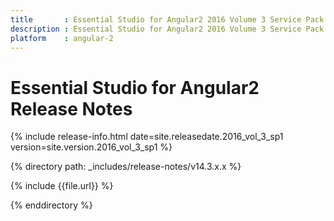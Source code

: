 ```yaml
---
title 		: Essential Studio for Angular2 2016 Volume 3 Service Pack 1 Release Notes
description : Essential Studio for Angular2 2016 Volume 3 Service Pack 1 Release Notes
platform 	: angular-2
---
```


# Essential Studio for Angular2 Release Notes

{% include release-info.html date=site.releasedate.2016_vol_3_sp1 version=site.version.2016_vol_3_sp1  %} 

{% directory path: _includes/release-notes/v14.3.x.x %}

{% include {{file.url}} %}

{% enddirectory %}